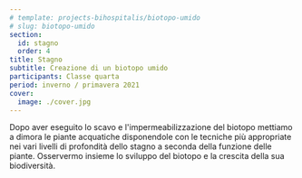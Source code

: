 ```yaml
---
# template: projects-bihospitalis/biotopo-umido
# slug: biotopo-umido
section:
  id: stagno
  order: 4
title: Stagno
subtitle: Creazione di un biotopo umido
participants: Classe quarta
period: inverno / primavera 2021
cover:
  image: ./cover.jpg
---
```


Dopo aver eseguito lo scavo e l'impermeabilizzazione del biotopo mettiamo a dimora le piante acquatiche disponendole con le tecniche più appropriate nei vari livelli di profondità dello stagno a seconda della funzione delle piante. Osservermo insieme lo sviluppo del biotopo e la crescita della sua biodiversità.
